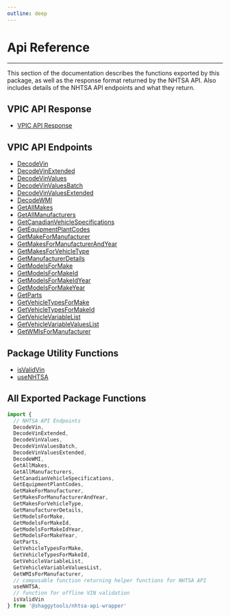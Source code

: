 ```yaml
---
outline: deep
---
```


# Api Reference

---

This section of the documentation describes the functions exported by this package, as well as the
response format returned by the NHTSA API. Also includes details of the NHTSA API endpoints and
what they return.

## VPIC API Response

- [VPIC API Response](../api/vpic-api-response.md)

## VPIC API Endpoints

- [DecodeVin](../api/decode-vin.md)
- [DecodeVinExtended](../api/decode-vin-extended.md)
- [DecodeVinValues](../api/decode-vin-values.md)
- [DecodeVinValuesBatch](../api/decode-vin-values-batch.md)
- [DecodeVinValuesExtended](../api/decode-vin-values-extended.md)
- [DecodeWMI](../api/decode-wmi.md)
- [GetAllMakes](../api/get-all-makes.md)
- [GetAllManufacturers](../api/get-all-manufacturers.md)
- [GetCanadianVehicleSpecifications](../api/get-canadian-vehicle-specifications.md)
- [GetEquipmentPlantCodes](../api/get-equipment-plant-codes.md)
- [GetMakeForManufacturer](../api/get-make-for-manufacturer.md)
- [GetMakesForManufacturerAndYear](../api/get-makes-for-manufacturer-and-year.md)
- [GetMakesForVehicleType](../api/get-makes-for-vehicle-type.md)
- [GetManufacturerDetails](../api/get-manufacturer-details.md)
- [GetModelsForMake](../api/get-models-for-make.md)
- [GetModelsForMakeId](../api/get-models-for-make-id.md)
- [GetModelsForMakeIdYear](../api/get-models-for-make-id-year.md)
- [GetModelsForMakeYear](../api/get-models-for-make-year.md)
- [GetParts](../api/get-parts.md)
- [GetVehicleTypesForMake](../api/get-vehicle-types-for-make.md)
- [GetVehicleTypesForMakeId](../api/get-vehicle-types-for-make-id.md)
- [GetVehicleVariableList](../api/get-vehicle-variable-list.md)
- [GetVehicleVariableValuesList](../api/get-vehicle-variable-values-list.md)
- [GetWMIsForManufacturer](../api/get-wmis-for-manufacturer.md)

## Package Utility Functions

- [isValidVin](../api/is-valid-vin.md)
- [useNHTSA](../api/use-nhtsa.md)

## All Exported Package Functions

```javascript
import {
  // NHTSA API Endpoints
  DecodeVin,
  DecodeVinExtended,
  DecodeVinValues,
  DecodeVinValuesBatch,
  DecodeVinValuesExtended,
  DecodeWMI,
  GetAllMakes,
  GetAllManufacturers,
  GetCanadianVehicleSpecifications,
  GetEquipmentPlantCodes,
  GetMakeForManufacturer,
  GetMakesForManufacturerAndYear,
  GetMakesForVehicleType,
  GetManufacturerDetails,
  GetModelsForMake,
  GetModelsForMakeId,
  GetModelsForMakeIdYear,
  GetModelsForMakeYear,
  GetParts,
  GetVehicleTypesForMake,
  GetVehicleTypesForMakeId,
  GetVehicleVariableList,
  GetVehicleVariableValuesList,
  GetWMIsForManufacturer,
  // composable function returning helper functions for NHTSA API
  useNHTSA,
  // function for offline VIN validation
  isValidVin
} from '@shaggytools/nhtsa-api-wrapper'
```
